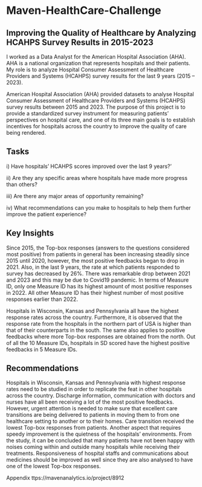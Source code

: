 # Maven-HealthCare-Challenge
## Improving the Quality of Healthcare by Analyzing HCAHPS Survey Results in 2015-2023
I worked as a Data Analyst for the American Hospital Association (AHA). AHA is a national organization that represents hospitals and their patients. My role is to analyze Hospital Consumer Assessment
of Healthcare Providers and Systems (HCAHPS) survey results for the last 9 years (2015 – 2023).

American Hospital Association (AHA) provided datasets to analyse Hospital Consumer Assessment of Healthcare Providers and Systems (HCAHPS) survey results between 2015 and 2023. The purpose of this 
project is to provide a standardized survey instrument for measuring patients’ perspectives on hospital care, and one of its three main goals is to establish incentives for hospitals across the country
to improve the quality of care being rendered.

## Tasks

i) Have hospitals’ HCAHPS scores improved over the last 9 years?’

ii) Are they any specific areas where hospitals have made more progress than others?

iii) Are there any major areas of opportunity remaining?

iv) What recommendations can you make to hospitals to help them further improve the patient experience?

## Key Insights

Since 2015, the Top-box responses (answers to the questions considered most positive) from patients in general has been increasing steadily since 2015 until 2020, however, the most positive feedbacks 
began to drop in 2021. Also, in the last 9 years, the rate at which patients responded to survey has decreased by 26%. There was remarkable drop between 2021 and 2023 and this may be due to Covid19
pandemic. In terms of Measure ID, only one Measure ID has its highest amount of most positive responses in 2022. All other Measure ID has their highest number of most positive responses earlier than 2022.

Hospitals in Wisconsin, Kansas and Pennsylvania all have the highest response rates across the country. Furthermore, it is observed that the response rate from the hospitals in the northern part of USA is
higher than that of their counterparts in the south. The same also applies to positive feedbacks where more Top-box responses are obtained from the north. Out of all the 10 Measure IDs, hospitals in SD 
scored have the highest positive feedbacks in 5 Measure IDs.

## Recommendations

Hospitals in Wisconsin, Kansas and Pennsylvania with highest response rates need to be studied in order to replicate the feat in other hospitals across the country. Discharge information, communication 
with doctors and nurses have all been receiving a lot of the most positive feedbacks. However, urgent attention is needed to make sure that excellent care transitions are being delivered to patients in
moving them to from one healthcare setting to another or to their homes. Care transition received the lowest Top-box responses from patients. Another aspect that requires speedy improvement is the 
quietness of the hospitals’ environments. From the study, it can be concluded that many patients have not been happy with noises coming within and outside many hospitals while receiving their treatments.
Responsiveness of hospital staffs and communications about medicines should be improved as well since they are also analysed to have one of the lowest Top-box responses.

Appendix
ttps://mavenanalytics.io/project/8912

